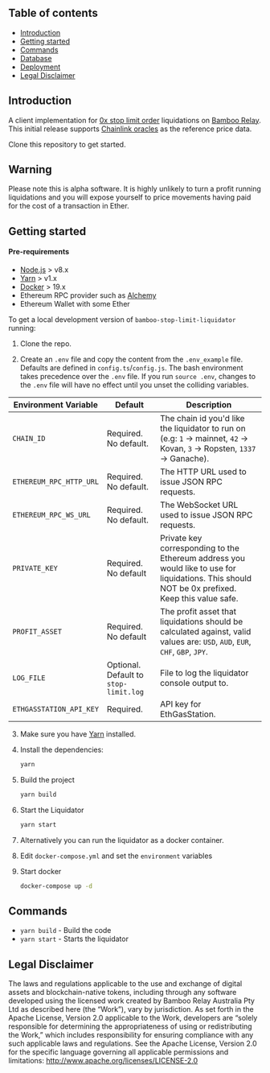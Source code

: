 ## Table of contents

-   [Introduction](#introduction)
-   [Getting started](#getting-started)
-   [Commands](#commands)
-   [Database](#database)
-   [Deployment](#deployment)
-   [Legal Disclaimer](#legal-disclaimer)

## Introduction

A client implementation for [0x stop limit order](https://github.com/0xProject/0x-protocol-specification/blob/master/order-types/stop-limit.md) liquidations on [Bamboo Relay](bamboorelay.com/). This initial release supports [Chainlink oracles](https://feeds.chain.link/) as the reference price data.

Clone this repository to get started.

## Warning

Please note this is alpha software. It is highly unlikely to turn a profit running liquidations and you will expose yourself to price movements having paid for the cost of a transaction in Ether.

## Getting started

#### Pre-requirements

-   [Node.js](https://nodejs.org/en/download/) > v8.x
-   [Yarn](https://yarnpkg.com/en/) > v1.x
-   [Docker](https://www.docker.com/products/docker-desktop) > 19.x
-   Ethereum RPC provider such as [Alchemy](https://alchemyapi.io/signup)
-   Ethereum Wallet with some Ether

To get a local development version of `bamboo-stop-limit-liquidator` running:

1. Clone the repo.

2. Create an `.env` file and copy the content from the `.env_example` file. Defaults are defined in `config.ts`/`config.js`. The bash environment takes precedence over the `.env` file. If you run `source .env`, changes to the `.env` file will have no effect until you unset the colliding variables.

| Environment Variable                   | Default                                                         | Description                                                                                                                                                                                               |
| -------------------------------------- | --------------------------------------------------------------- | --------------------------------------------------------------------------------------------------------------------------------------------------------------------------------------------------------- |
| `CHAIN_ID`                             | Required. No default.                                           | The chain id you'd like the liquidator to run on (e.g: `1` -> mainnet, `42` -> Kovan, `3` -> Ropsten, `1337` -> Ganache).                    |
| `ETHEREUM_RPC_HTTP_URL`                | Required. No default.                                           | The HTTP URL used to issue JSON RPC requests.                                                                                                     |
| `ETHEREUM_RPC_WS_URL`                  | Required. No default.                                           | The WebSocket URL used to issue JSON RPC requests.                                                                                                                    |
| `PRIVATE_KEY`                          | Required. No default                                            | Private key corresponding to the Ethereum address you would like to use for liquidations. This should NOT be 0x prefixed. Keep this value safe. |
| `PROFIT_ASSET`                         | Required. No default                                            | The profit asset that liquidations should be calculated against, valid values are: `USD`, `AUD`, `EUR`, `CHF`, `GBP`, `JPY`.                                                                                                     |
| `LOG_FILE`                             | Optional. Default to `stop-limit.log`                           | File to log the liquidator console output to.                                                                                                      |
| `ETHGASSTATION_API_KEY`                | Required.                                                       | API key for EthGasStation.                                                                                                      |

3. Make sure you have [Yarn](https://yarnpkg.com/en/) installed.

4. Install the dependencies:

    ```sh
    yarn
    ```
7. Build the project

    ```sh
    yarn build
    ```

6. Start the Liquidator

    ```sh
    yarn start
    ```

7. Alternatively you can run the liquidator as a docker container.

8. Edit `docker-compose.yml` and set the `environment` variables

9. Start docker

    ```sh
    docker-compose up -d
    ```

## Commands

-   `yarn build` - Build the code
-   `yarn start` - Starts the liquidator

## Legal Disclaimer

The laws and regulations applicable to the use and exchange of digital assets and blockchain-native tokens, including through any software developed using the licensed work created by Bamboo Relay Australia Pty Ltd as described here (the “Work”), vary by jurisdiction. As set forth in the Apache License, Version 2.0 applicable to the Work, developers are “solely responsible for determining the appropriateness of using or redistributing the Work,” which includes responsibility for ensuring compliance with any such applicable laws and regulations.
See the Apache License, Version 2.0 for the specific language governing all applicable permissions and limitations: http://www.apache.org/licenses/LICENSE-2.0
